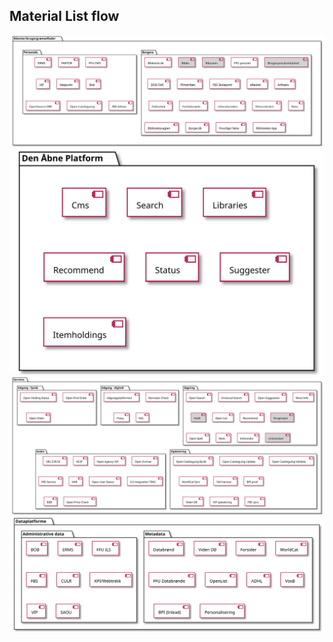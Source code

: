 

## Material List flow
![Clients](clients.svg)
![OpenPlatform](OpenPlatform.svg)
![Services](services.svg)
![Dataplatforms](dataplatforms.svg)

